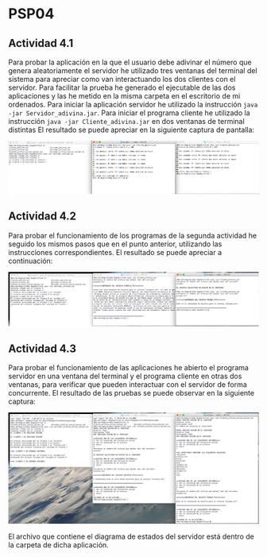 # PSP04

## Actividad 4.1

Para probar la aplicación en la que el usuario debe adivinar el número que genera aleatoriamente el servidor he utilizado tres ventanas del terminal del sistema para apreciar como van interactuando los dos clientes con el servidor. Para facilitar la prueba he generado el ejecutable de las dos aplicaciones y las he metido en la misma carpeta en el escritorio de mi ordenados.
Para iniciar la aplicación servidor he utilizado la instrucción `java -jar Servidor_adivina.jar`. Para iniciar el programa cliente he utilizado la instrucción `java -jar Cliente_adivina.jar` en dos ventanas de terminal distintas
El resultado se puede apreciar en la siguiente captura de pantalla: 

![captura OrdenarNumeros](https://github.com/tfendo/PSP03/blob/tareas_psp04/TareaPSP04/capturas/adivina.png)

## Actividad 4.2

Para probar el funcionamiento de los programas de la segunda actividad he seguido los mismos pasos que en el punto anterior, utilizando las instrucciones correspondientes. El resultado se puede apreciar a continuación: 

![captura OrdenarNumeros](https://github.com/tfendo/PSP03/blob/tareas_psp04/TareaPSP04/capturas/archivo.png)

## Actividad 4.3
Para probar el funcionamiento de las aplicaciones he abierto el programa servidor en una ventana del terminal y el programa cliente en otras dos ventanas, para verificar que pueden interactuar con el servidor de forma concurrente. El resultado de las pruebas se puede observar en la siguiente captura: 

![captura OrdenarNumeros](https://github.com/tfendo/PSP03/blob/tareas_psp04/TareaPSP04/capturas/inicio_sesion.png)

El archivo que contiene el diagrama de estados del servidor está dentro de la carpeta de dicha aplicación.
